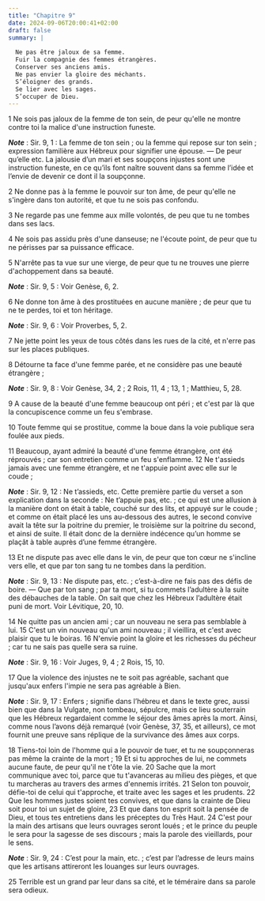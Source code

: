 ```yaml
---
title: "Chapitre 9"
date: 2024-09-06T20:00:41+02:00
draft: false
summary: |
  
  Ne pas être jaloux de sa femme.
  Fuir la compagnie des femmes étrangères.
  Conserver ses anciens amis.
  Ne pas envier la gloire des méchants.
  S’éloigner des grands.
  Se lier avec les sages.
  S’occuper de Dieu.
---
```



1 Ne sois pas jaloux de la femme de ton sein, de peur qu'elle ne montre contre toi la malice d'une instruction funeste.

***Note*** :  Sir. 9, 1 : La femme de ton sein ; ou la femme qui repose sur ton sein ; expression familière aux Hébreux pour signifier une épouse. ― De peur qu’elle etc. La jalousie d’un mari et ses soupçons injustes sont une instruction funeste, en ce qu’ils font naître souvent dans sa femme l’idée et l’envie de devenir ce dont il la soupçonne.

2 Ne donne pas à la femme le pouvoir sur ton âme, de peur qu'elle ne s'ingère dans ton autorité, et que tu ne sois pas confondu.


3 Ne regarde pas une femme aux mille volontés, de peu que tu ne tombes dans ses lacs.


4 Ne sois pas assidu près d'une danseuse; ne l'écoute point, de peur que tu ne périsses par sa puissance efficace.


5 N'arrête pas ta vue sur une vierge, de peur que tu ne trouves une pierre d'achoppement dans sa beauté.

***Note*** :  Sir. 9, 5 : Voir Genèse, 6, 2.


6 Ne donne ton âme à des prostituées en aucune manière ; de peur que tu ne te perdes, toi et ton héritage.

***Note*** :  Sir. 9, 6 : Voir Proverbes, 5, 2.

7 Ne jette point les yeux de tous côtés dans les rues de la cité, et n'erre pas sur les places publiques.


8 Détourne ta face d'une femme parée, et ne considère pas une beauté étrangère ;

***Note*** :  Sir. 9, 8 : Voir Genèse, 34, 2 ; 2 Rois, 11, 4 ; 13, 1 ; Matthieu, 5, 28.


9 A cause de la beauté d'une femme beaucoup ont péri ; et c'est par là que la concupiscence comme un feu s'embrase.


10 Toute femme qui se prostitue, comme la boue dans la voie publique sera foulée aux pieds.


11 Beaucoup, ayant admiré la beauté d'une femme étrangère, ont été réprouvés ; car son entretien comme un feu s'enflamme. 12 Ne t'assieds jamais avec une femme étrangère, et ne t'appuie point avec elle sur le coude ;

***Note*** :  Sir. 9, 12 : Ne t’assieds, etc. Cette première partie du verset a son explication dans la seconde : Ne t’appuie pas, etc. ; ce qui est une allusion à la manière dont on était à table, couché sur des lits, et appuyé sur le coude ; et comme on était placé les uns au-dessous des autres, le second convive avait la tête sur la poitrine du premier, le troisième sur la poitrine du second, et ainsi de suite. Il était donc de la dernière indécence qu’un homme se plaçât à table auprès d’une femme étrangère.


13 Et ne dispute pas avec elle dans le vin, de peur que ton cœur ne s'incline vers elle, et que par ton sang tu ne tombes dans la perdition.

***Note*** :  Sir. 9, 13 : Ne dispute pas, etc. ; c’est-à-dire ne fais pas des défis de boire. ― Que par ton sang ; par ta mort, si tu commets l’adultère à la suite des débauches de la table. On sait que chez les Hébreux l’adultère était puni de mort. Voir Lévitique, 20, 10.


14 Ne quitte pas un ancien ami ; car un nouveau ne sera pas semblable à lui. 15 C'est un vin nouveau qu'un ami nouveau ; il vieillira, et c'est avec plaisir que tu le boiras. 16 N'envie point la gloire et les richesses du pécheur ; car tu ne sais pas quelle sera sa ruine.

***Note*** :  Sir. 9, 16 : Voir Juges, 9, 4 ; 2 Rois, 15, 10.


17 Que la violence des injustes ne te soit pas agréable, sachant que jusqu'aux enfers l'impie ne sera pas agréable à Bien.

***Note*** :  Sir. 9, 17 : Enfers ; signifie dans l’hébreu et dans le texte grec, aussi bien que dans la Vulgate, non tombeau, sépulcre, mais ce lieu souterrain que les Hébreux regardaient comme le séjour des âmes après la mort. Ainsi, comme nous l’avons déjà remarqué (voir Genèse, 37, 35, et ailleurs), ce mot fournit une preuve sans réplique de la survivance des âmes aux corps.


18 Tiens-toi loin de l'homme qui a le pouvoir de tuer, et tu ne soupçonneras pas même la crainte de la mort ; 19 Et si tu approches de lui, ne commets aucune faute, de peur qu'il ne t'ôte la vie. 20 Sache que la mort communique avec toi, parce que tu t'avanceras au milieu des pièges, et que tu marcheras au travers des armes d'ennemis irrités. 21 Selon ton pouvoir, défie-toi de celui qui t'approche, et traite avec les sages et les prudents. 22 Que les hommes justes soient tes convives, et que dans la crainte de Dieu soit pour toi un sujet de gloire, 23 Et que dans ton esprit soit la pensée de Dieu, et tous tes entretiens dans les préceptes du Très Haut. 24 C'est pour la main des artisans que leurs ouvrages seront loués ; et le prince du peuple le sera pour la sagesse de ses discours ; mais la parole des vieillards, pour le sens.

***Note*** :  Sir. 9, 24 : C’est pour la main, etc. ; c’est par l’adresse de leurs mains que les artisans attireront les louanges sur leurs ouvrages.

25 Terrible est un grand par leur dans sa cité, et le téméraire dans sa parole sera odieux.


